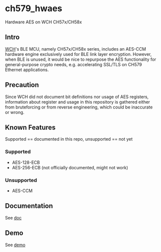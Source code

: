 # ch579_hwaes
Hardware AES on WCH CH57x/CH58x

## Intro
[WCH](https://www.wch.cn/)'s BLE MCU, namely CH57x/CH58x series, includes an AES-CCM hardware engine exclusively used for BLE link layer encryption. However, when BLE is unused, it would be nice to repurpose the AES functionality for general-purpose crypto needs, e.g. accelerating SSL/TLS on CH579 Ethernet applications.

## Precaution
Since WCH did not document bit definitions nor usage of AES registers, information about register and usage in this repository is gathered either from bruteforcing or from reverse engineering, which could be inaccurate or wrong.

## Known Features
Supported == documented in this repo, unsupported == not yet
### Supported
 - AES-128-ECB
 - AES-256-ECB (not officially documented, might not work)
### Unsupported
 - AES-CCM

## Documentation
See [doc](https://github.com/fxsheep/ch579_hwaes/tree/master/doc)

## Demo
See [demo](https://github.com/fxsheep/ch579_hwaes/tree/master/demo)
